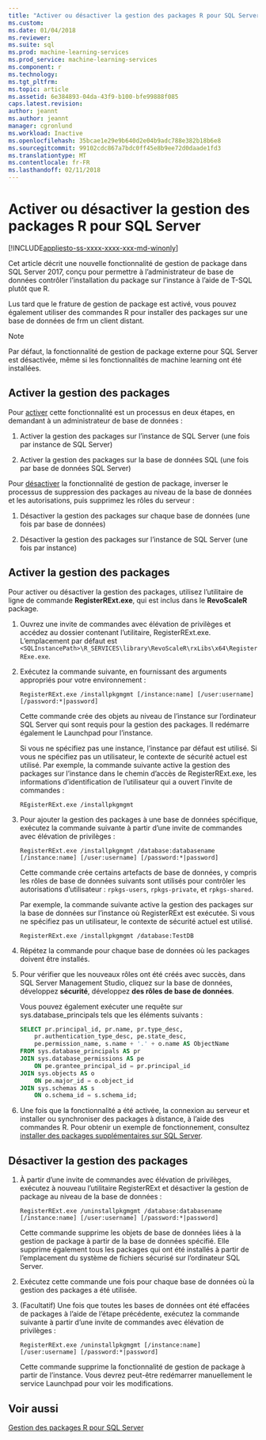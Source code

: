 ```yaml
---
title: "Activer ou désactiver la gestion des packages R pour SQL Server | Documents Microsoft"
ms.custom: 
ms.date: 01/04/2018
ms.reviewer: 
ms.suite: sql
ms.prod: machine-learning-services
ms.prod_service: machine-learning-services
ms.component: r
ms.technology: 
ms.tgt_pltfrm: 
ms.topic: article
ms.assetid: 6e384893-04da-43f9-b100-bfe99888f085
caps.latest.revision: 
author: jeannt
ms.author: jeannt
manager: cgronlund
ms.workload: Inactive
ms.openlocfilehash: 35bcae1e29e9b640d2e04b9adc788e382b18b6e8
ms.sourcegitcommit: 99102cdc867a7bdc0ff45e8b9ee72d0daade1fd3
ms.translationtype: MT
ms.contentlocale: fr-FR
ms.lasthandoff: 02/11/2018
---
```

# <a name="enable-or-disable-r-package-management-for-sql-server"></a>Activer ou désactiver la gestion des packages R pour SQL Server
[!INCLUDE[appliesto-ss-xxxx-xxxx-xxx-md-winonly](../../includes/appliesto-ss-xxxx-xxxx-xxx-md-winonly.md)]

Cet article décrit une nouvelle fonctionnalité de gestion de package dans SQL Server 2017, conçu pour permettre à l’administrateur de base de données contrôler l’installation du package sur l’instance à l’aide de T-SQL plutôt que R.

Lus tard que le frature de gestion de package est activé, vous pouvez également utiliser des commandes R pour installer des packages sur une base de données de frm un client distant.

> [!NOTE]
> Par défaut, la fonctionnalité de gestion de package externe pour SQL Server est désactivée, même si les fonctionnalités de machine learning ont été installées. 

## <a name="enable-package-management"></a>Activer la gestion des packages

Pour [activer](#bkmk_enable) cette fonctionnalité est un processus en deux étapes, en demandant à un administrateur de base de données :

1.  Activer la gestion des packages sur l’instance de SQL Server (une fois par instance de SQL Server)

2.  Activer la gestion des packages sur la base de données SQL (une fois par base de données SQL Server)

Pour [désactiver](#bkmk_disable) la fonctionnalité de gestion de package, inverser le processus de suppression des packages au niveau de la base de données et les autorisations, puis supprimez les rôles du serveur :

1.  Désactiver la gestion des packages sur chaque base de données (une fois par base de données)

2.  Désactiver la gestion des packages sur l’instance de SQL Server (une fois par instance)

## <a name="bkmk_enable"></a>Activer la gestion des packages

Pour activer ou désactiver la gestion des packages, utilisez l’utilitaire de ligne de commande **RegisterRExt.exe**, qui est inclus dans le **RevoScaleR** package.

1. Ouvrez une invite de commandes avec élévation de privilèges et accédez au dossier contenant l’utilitaire, RegisterRExt.exe. L’emplacement par défaut est `<SQLInstancePath>\R_SERVICES\library\RevoScaleR\rxLibs\x64\RegisterRExe.exe`.

2. Exécutez la commande suivante, en fournissant des arguments appropriés pour votre environnement :

    `RegisterRExt.exe /installpkgmgmt [/instance:name] [/user:username] [/password:*|password]`

    Cette commande crée des objets au niveau de l’instance sur l’ordinateur SQL Server qui sont requis pour la gestion des packages. Il redémarre également le Launchpad pour l’instance.

    Si vous ne spécifiez pas une instance, l’instance par défaut est utilisé. Si vous ne spécifiez pas un utilisateur, le contexte de sécurité actuel est utilisé. Par exemple, la commande suivante active la gestion des packages sur l’instance dans le chemin d’accès de RegisterRExt.exe, les informations d’identification de l’utilisateur qui a ouvert l’invite de commandes :

    `REgisterRExt.exe /installpkgmgmt`

2.  Pour ajouter la gestion des packages à une base de données spécifique, exécutez la commande suivante à partir d’une invite de commandes avec élévation de privilèges :

    `RegisterRExt.exe /installpkgmgmt /database:databasename [/instance:name] [/user:username] [/password:*|password]`
   
    Cette commande crée certains artefacts de base de données, y compris les rôles de base de données suivants sont utilisés pour contrôler les autorisations d’utilisateur : `rpkgs-users`, `rpkgs-private`, et `rpkgs-shared`.

    Par exemple, la commande suivante active la gestion des packages sur la base de données sur l’instance où RegisterRExt est exécutée. Si vous ne spécifiez pas un utilisateur, le contexte de sécurité actuel est utilisé. 

    `RegisterRExt.exe /installpkgmgmt /database:TestDB`

3. Répétez la commande pour chaque base de données où les packages doivent être installés.

4.  Pour vérifier que les nouveaux rôles ont été créés avec succès, dans SQL Server Management Studio, cliquez sur la base de données, développez **sécurité**, développez **des rôles de base de données**.

    Vous pouvez également exécuter une requête sur sys.database_principals tels que les éléments suivants :

    ```SQL
    SELECT pr.principal_id, pr.name, pr.type_desc,   
        pr.authentication_type_desc, pe.state_desc,   
        pe.permission_name, s.name + '.' + o.name AS ObjectName  
    FROM sys.database_principals AS pr  
    JOIN sys.database_permissions AS pe  
        ON pe.grantee_principal_id = pr.principal_id  
    JOIN sys.objects AS o  
        ON pe.major_id = o.object_id  
    JOIN sys.schemas AS s  
        ON o.schema_id = s.schema_id;
    ```

4.  Une fois que la fonctionnalité a été activée, la connexion au serveur et installer ou synchroniser des packages à distance, à l’aide des commandes R. Pour obtenir un exemple de fonctionnement, consultez [installer des packages supplémentaires sur SQL Server](install-additional-r-packages-on-sql-server.md).

## <a name="bkmk_disable"></a>Désactiver la gestion des packages

1.  À partir d’une invite de commandes avec élévation de privilèges, exécutez à nouveau l’utilitaire RegisterRExt et désactiver la gestion de package au niveau de la base de données :

    `RegisterRExt.exe /uninstallpkgmgmt /database:databasename [/instance:name] [/user:username] [/password:*|password]`

    Cette commande supprime les objets de base de données liées à la gestion de package à partir de la base de données spécifié. Elle supprime également tous les packages qui ont été installés à partir de l’emplacement du système de fichiers sécurisé sur l’ordinateur SQL Server.

2. Exécutez cette commande une fois pour chaque base de données où la gestion des packages a été utilisée. 

3.  (Facultatif) Une fois que toutes les bases de données ont été effacées de packages à l’aide de l’étape précédente, exécutez la commande suivante à partir d’une invite de commandes avec élévation de privilèges :

    `RegisterRExt.exe /uninstallpkgmgmt [/instance:name] [/user:username] [/password:*|password]`

    Cette commande supprime la fonctionnalité de gestion de package à partir de l’instance. Vous devrez peut-être redémarrer manuellement le service Launchpad pour voir les modifications.

## <a name="see-also"></a>Voir aussi

[Gestion des packages R pour SQL Server](r-package-management-for-sql-server-r-services.md)
